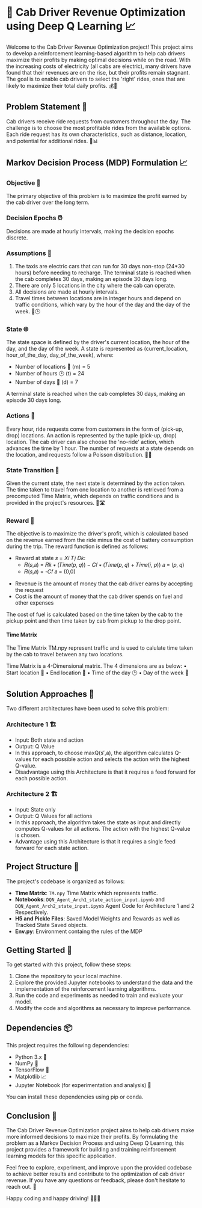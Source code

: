 # 🚖 Cab Driver Revenue Optimization using Deep Q Learning 📈

Welcome to the Cab Driver Revenue Optimization project! This project aims to develop a reinforcement learning-based algorithm to help cab drivers maximize their profits by making optimal decisions while on the road. With the increasing costs of electricity (all cabs are electric), many drivers have found that their revenues are on the rise, but their profits remain stagnant. The goal is to enable cab drivers to select the 'right' rides, ones that are likely to maximize their total daily profits. 💰🚗

## Problem Statement 🎯

Cab drivers receive ride requests from customers throughout the day. The challenge is to choose the most profitable rides from the available options. Each ride request has its own characteristics, such as distance, location, and potential for additional rides. 🚕📊

## Markov Decision Process (MDP) Formulation 📈

### Objective 🌟

The primary objective of this problem is to maximize the profit earned by the cab driver over the long term.

### Decision Epochs ⏰

Decisions are made at hourly intervals, making the decision epochs discrete.

### Assumptions 🧐

1. The taxis are electric cars that can run for 30 days non-stop (24*30 hours) before needing to recharge. The terminal state is reached when the cab completes 30 days, making an episode 30 days long.
2. There are only 5 locations in the city where the cab can operate.
3. All decisions are made at hourly intervals.
4. Travel times between locations are in integer hours and depend on traffic conditions, which vary by the hour of the day and the day of the week. 🚗🕒

### State 🌐

The state space is defined by the driver's current location, the hour of the day, and the day of the week. A state is represented as (current_location, hour_of_the_day, day_of_the_week), where:

- Number of locations 🏢 (m) = 5
- Number of hours 🕑 (t) = 24
- Number of days 📅 (d) = 7

A terminal state is reached when the cab completes 30 days, making an episode 30 days long.

### Actions 🚀

Every hour, ride requests come from customers in the form of (pick-up, drop) locations. An action is represented by the tuple (pick-up, drop) location. The cab driver can also choose the 'no-ride' action, which advances the time by 1 hour. The number of requests at a state depends on the location, and requests follow a Poisson distribution. 🚕📍

### State Transition 🔄

Given the current state, the next state is determined by the action taken. The time taken to travel from one location to another is retrieved from a precomputed Time Matrix, which depends on traffic conditions and is provided in the project's resources. 🚗🛣️

### Reward 🎁

The objective is to maximize the driver's profit, which is calculated based on the revenue earned from the ride minus the cost of battery consumption during the trip. The reward function is defined as follows:

- Reward at state 𝑠 = 𝑋𝑖 𝑇𝑗 𝐷𝑘:
  - 𝑅(𝑠,𝑎) = 𝑅𝑘 ∗ (𝑇𝑖𝑚𝑒(𝑝, 𝑞)) − 𝐶𝑓 ∗ (𝑇𝑖𝑚𝑒(𝑝, 𝑞) + 𝑇𝑖𝑚𝑒(𝑖, 𝑝)) 𝑎 = (𝑝, 𝑞)
  - 𝑅(𝑠,𝑎) = -𝐶𝑓 𝑎 = (0,0)
 
* Revenue is the amount of money that the cab driver earns by accepting the request
* Cost is the amount of money that the cab driver spends on fuel and other expenses

The cost of fuel is calculated based on the time taken by the cab to the pickup point and then time taken by cab from pickup to the drop point.

#### Time Matrix

The Time Matrix TM.npy represent traffic and is used to calulate time taken by the cab to travel between any two locations.

Time Matrix is a 4-Dimensional matrix. The 4 dimensions are as below:
• Start location 🏢
• End location 🏢
• Time of the day 🕑
• Day of the week 📅

## Solution Approaches 🧠

Two different architectures have been used to solve this problem:

### Architecture 1 🏗️

- Input: Both state and action
- Output: Q Value
- In this approach, to choose maxQ(s′,a), the algorithm calculates Q-values for each possible action and selects the action with the highest Q-value.
- Disadvantage using this Architecture is that it requires a feed forward for each possible action.

### Architecture 2 🏗️

- Input: State only
- Output: Q Values for all actions
- In this approach, the algorithm takes the state as input and directly computes Q-values for all actions. The action with the highest Q-value is chosen.
- Advantage using this Architecture is that it requires a single feed forward for each state action.

## Project Structure 📂

The project's codebase is organized as follows:

- **Time Matrix**: `TM.npy` Time Matrix which represents traffic.
- **Notebooks**: `DQN_Agent_Arch1_state_action_input.ipynb` and `DQN_Agent_Arch2_state_input.ipynb` Agent Code for Architecture 1 and 2 Respectively.
- **H5 and Pickle Files**: Saved Model Weights and Rewards as well as Tracked State Saved objects.
- **Env.py**: Environment containg the rules of the MDP

## Getting Started 🚀

To get started with this project, follow these steps:

1. Clone the repository to your local machine.
2. Explore the provided Jupyter notebooks to understand the data and the implementation of the reinforcement learning algorithms.
3. Run the code and experiments as needed to train and evaluate your model.
4. Modify the code and algorithms as necessary to improve performance.

## Dependencies 📦

This project requires the following dependencies:

- Python 3.x 🐍
- NumPy 🧮
- TensorFlow 🧠
- Matplotlib 📈
- Jupyter Notebook (for experimentation and analysis) 📒

You can install these dependencies using pip or conda.

## Conclusion 🎉

The Cab Driver Revenue Optimization project aims to help cab drivers make more informed decisions to maximize their profits. By formulating the problem as a Markov Decision Process and using Deep Q Learning, this project provides a framework for building and training reinforcement learning models for this specific application.

Feel free to explore, experiment, and improve upon the provided codebase to achieve better results and contribute to the optimization of cab driver revenue. If you have any questions or feedback, please don't hesitate to reach out. 📩

Happy coding and happy driving! 🚗💨👋
